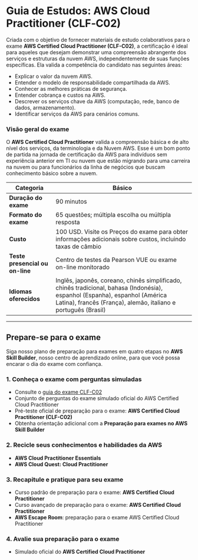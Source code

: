 # Guia de Estudos: AWS Cloud Practitioner (CLF‐C02)

Criada com o objetivo de fornecer materiais de estudo colaborativos para o exame **AWS Certified Cloud Practitioner (CLF-C02)**, a certificação é ideal para aqueles que desejam demonstrar uma compreensão abrangente dos serviços e estruturas da nuvem AWS, independentemente de suas funções específicas. Ela valida a competência do candidato nas seguintes áreas:

- Explicar o valor da nuvem AWS.
- Entender o modelo de responsabilidade compartilhada da AWS.
- Conhecer as melhores práticas de segurança.
- Entender cobrança e custos na AWS.
- Descrever os serviços chave da AWS (computação, rede, banco de dados, armazenamento).
- Identificar serviços da AWS para cenários comuns.

### Visão geral do exame

O **AWS Certified Cloud Practitioner** valida a compreensão básica e de alto nível dos serviços, da terminologia e da Nuvem AWS. Esse é um bom ponto de partida na jornada de certificação da AWS para indivíduos sem experiência anterior em TI ou nuvem que estão migrando para uma carreira na nuvem ou para funcionários da linha de negócios que buscam conhecimento básico sobre a nuvem.

| **Categoria**              | Básico                        |
|----------------------------|-------------------------------|
| **Duração do exame**        | 90 minutos                    |
| **Formato do exame**        | 65 questões; múltipla escolha ou múltipla resposta |
| **Custo**                   | 100 USD. Visite os Preços do exame para obter informações adicionais sobre custos, incluindo taxas de câmbio |
| **Teste presencial ou on-line** | Centro de testes da Pearson VUE ou exame on-line monitorado |
| **Idiomas oferecidos**      | Inglês, japonês, coreano, chinês simplificado, chinês tradicional, bahasa (Indonésia), espanhol (Espanha), espanhol (América Latina), francês (França), alemão, italiano e português (Brasil) |

---

## Prepare-se para o exame

Siga nosso plano de preparação para exames em quatro etapas no **AWS Skill Builder**, nosso centro de aprendizado online, para que você possa encarar o dia do exame com confiança.

### 1. Conheça o exame com perguntas simuladas
- Consulte o [guia do exame CLF-C02](https://aws.amazon.com/certification/certified-cloud-practitioner/)
- Conjunto de perguntas do exame simulado oficial do AWS Certified Cloud Practitioner
- Pré-teste oficial de preparação para o exame: **AWS Certified Cloud Practitioner (CLF-C02)**
- Obtenha orientação adicional com a **Preparação para exames no AWS Skill Builder**

### 2. Recicle seus conhecimentos e habilidades da AWS
- **AWS Cloud Practitioner Essentials**
- **AWS Cloud Quest: Cloud Practitioner**

### 3. Recapitule e pratique para seu exame
- Curso padrão de preparação para o exame: **AWS Certified Cloud Practitioner**
- Curso avançado de preparação para o exame: **AWS Certified Cloud Practitioner**
- **AWS Escape Room**: preparação para o exame AWS Certified Cloud Practitioner

### 4. Avalie sua preparação para o exame
- Simulado oficial do **AWS Certified Cloud Practitioner**
